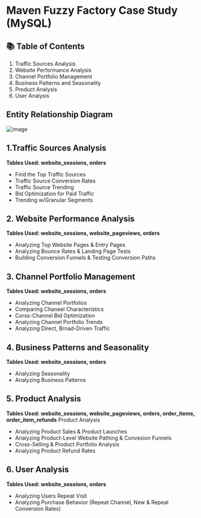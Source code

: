 # Maven Fuzzy Factory Case Study (MySQL)

## 📚 Table of Contents
1. Traffic Sources Analysis
2. Website Performance Analysis
3. Channel Portfolio Management
4. Business Patterns and Seasonality
5. Product Analysis
6. User Analysis

## Entity Relationship Diagram
![image](https://github.com/luoyuwen31/MavenFuzzyFactorySQL/blob/main/Maven_Schema.png)

## 1.Traffic Sources Analysis
**Tables Used: website_sessions, orders**
- Find the Top Traffic Sources
- Traffic Source Conversion Rates
- Traffic Source Trending
- Bid Optimization for Paid Traffic
- Trending w/Granular Segments

## 2. Website Performance Analysis
**Tables Used: website_sessions, website_pageviews, orders**
- Analyzing Top Website Pages & Entry Pages
- Analyzing Bounce Rates & Landing Page Tests
- Building Conversion Funnels & Testing Conversion Paths

## 3. Channel Portfolio Management
**Tables Used: website_sessions, orders**
- Analyzing Channel Portfolios
- Comparing Chaneel Characteristics
- Corss-Channel Bid Optimization
- Analyzing Channel Portfolio Trends
- Analyzing Direct, Brnad-Driven Traffic

## 4. Business Patterns and Seasonality
**Tables Used: website_sessions, orders**
- Analyzing Seasonality
- Analyzing Business Patterns

## 5. Product Analysis
**Tables Used: website_sessions, website_pageviews, orders, order_items, order_item_refunds**
  Product Analysis
- Analyzing Product Sales & Product Launches
- Analyzing Product-Level Website Pathing & Convesion Funnels
- Cross-Selling & Product Portfolio Analysis
- Analyzing Product Refund Rates

## 6. User Analysis
**Tables Used: website_sessions, orders**
- Analyzing Users Repeat Visit
- Analyzing Purchase Behavior (Repeat Channel, New & Repeat Conversion Rates)
